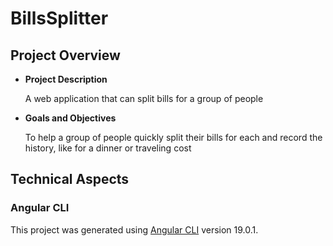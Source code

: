# BillsSplitter
## Project Overview

- **Project Description** 

    A web application that can split bills for a group of people

- **Goals and Objectives**

    To help a group of people quickly split their bills for each and record the history, like for a dinner or traveling cost

## Technical Aspects

### Angular CLI
This project was generated using [Angular CLI](https://github.com/angular/angular-cli) version 19.0.1.